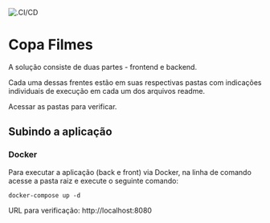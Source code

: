 ![.CI/CD](https://github.com/gabrielfbarros/CopaFilmes/workflows/.NET%20Core/badge.svg)

# Copa Filmes

A solução consiste de duas partes - frontend e backend.

Cada uma dessas frentes estão em suas respectivas pastas com indicações individuais de execução em cada um dos arquivos readme.

Acessar as pastas para verificar.

## Subindo a aplicação

### Docker

Para executar a aplicação (back e front) via Docker, na linha de comando acesse a pasta raiz e execute o seguinte comando:

    docker-compose up -d

URL para verificação: http://localhost:8080
